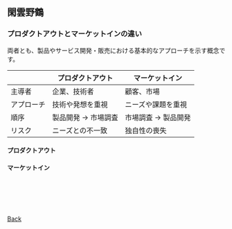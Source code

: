 ## 閑雲野鶴

### プロダクトアウトとマーケットインの違い

両者とも、製品やサービス開発・販売における基本的なアプローチを示す概念です。

|  | プロダクトアウト | マーケットイン |
| ---- | ---- | ---- |
| 主導者 | 企業、技術者 | 顧客、市場 |
| アプローチ | 技術や発想を重視 | ニーズや課題を重視 |
| 順序 | 製品開発 → 市場調査 | 市場調査 → 製品開発 |
| リスク | ニーズとの不一致 | 独自性の喪失 |

#### プロダクトアウト

#### マーケットイン

<p style="margin-top: 100px;"></p>

[Back](./../../)
